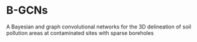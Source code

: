 # B-GCNs
A Bayesian and graph convolutional networks for the 3D delineation of soil pollution areas at contaminated sites with sparse boreholes

